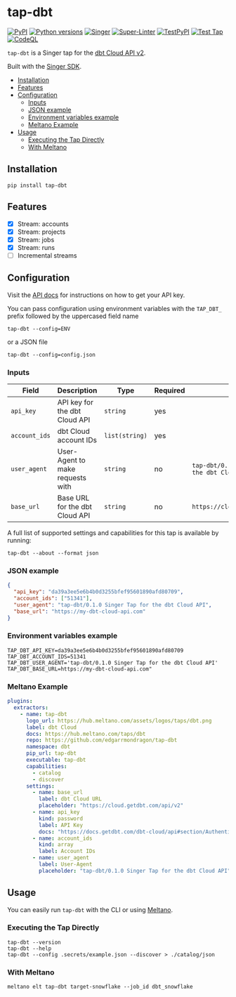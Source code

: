 # tap-dbt

[![PyPI](https://img.shields.io/pypi/v/tap-dbt.svg)](https://pypi.org/project/tap-dbt/)
[![Python versions](https://img.shields.io/pypi/pyversions/tap-dbt.svg)](https://pypi.org/project/tap-dbt/)
[![Singer](https://img.shields.io/badge/Singer-Tap-purple.svg)](https://hub.meltano.com/taps/dbt)
[![Super-Linter](https://github.com/edgarrmondragon/tap-dbt/actions/workflows/superlinter.yml/badge.svg)](https://github.com/edgarrmondragon/tap-dbt/actions/workflows/superlinter.yml)
[![TestPyPI](https://github.com/edgarrmondragon/tap-dbt/actions/workflows/test-pypi.yml/badge.svg)](https://github.com/edgarrmondragon/tap-dbt/actions/workflows/test-pypi.yml)
[![Test Tap](https://github.com/edgarrmondragon/tap-dbt/actions/workflows/test-tap.yml/badge.svg)](https://github.com/edgarrmondragon/tap-dbt/actions/workflows/test-tap.yml)
[![CodeQL](https://github.com/edgarrmondragon/tap-dbt/actions/workflows/codeql-analysis.yml/badge.svg)](https://github.com/edgarrmondragon/tap-dbt/actions/workflows/codeql-analysis.yml)

`tap-dbt` is a Singer tap for the [dbt Cloud API v2][dbtcloud].

Built with the [Singer SDK][sdk].

- [Installation](#Installation)
- [Features](#Features)
- [Configuration](#Configuration)
  - [Inputs](#Inputs)
  - [JSON example](#JSON-example)
  - [Environment variables example](#Environment-variables-example)
  - [Meltano Example](#Meltano-Example)
- [Usage](#Usage)
  - [Executing the Tap Directly](#Executing-the-Tap-Directly)
  - [With Meltano](#With-Meltano)

## Installation

```shell
pip install tap-dbt
```

## Features

- [x] Stream: accounts
- [x] Stream: projects
- [x] Stream: jobs
- [x] Stream: runs
- [ ] Incremental streams

## Configuration

Visit the [API docs][apidocs] for instructions on how to get your API key.

You can pass configuration using environment variables with the `TAP_DBT_` prefix followed by the uppercased field name

```shell
tap-dbt --config=ENV
```

or a JSON file

```shell
tap-dbt --config=config.json
```

### Inputs

| Field         | Description                      | Type           | Required | Default                                          |
|---------------|----------------------------------|----------------|----------|--------------------------------------------------|
| `api_key`     | API key for the dbt Cloud API    | `string`       | yes      |                                                  |
| `account_ids` | dbt Cloud account IDs            | `list(string)` | yes      |                                                  |
| `user_agent`  | User-Agent to make requests with | `string`       | no       | `tap-dbt/0.1.0 Singer Tap for the dbt Cloud API` |
| `base_url`    | Base URL for the dbt Cloud API   | `string`       | no       | `https://cloud.getdbt.com/api/v2`                |

A full list of supported settings and capabilities for this tap is available by running:

```shell
tap-dbt --about --format json
```

### JSON example

```json
{
  "api_key": "da39a3ee5e6b4b0d3255bfef95601890afd80709",
  "account_ids": ["51341"],
  "user_agent": "tap-dbt/0.1.0 Singer Tap for the dbt Cloud API",
  "base_url": "https://my-dbt-cloud-api.com"
}
```

### Environment variables example

```dotenv
TAP_DBT_API_KEY=da39a3ee5e6b4b0d3255bfef95601890afd80709
TAP_DBT_ACCOUNT_IDS=51341
TAP_DBT_USER_AGENT='tap-dbt/0.1.0 Singer Tap for the dbt Cloud API'
TAP_DBT_BASE_URL=https://my-dbt-cloud-api.com"
```

### Meltano Example

```yaml
plugins:
  extractors:
    - name: tap-dbt
      logo_url: https://hub.meltano.com/assets/logos/taps/dbt.png
      label: dbt Cloud
      docs: https://hub.meltano.com/taps/dbt
      repo: https://github.com/edgarrmondragon/tap-dbt
      namespace: dbt
      pip_url: tap-dbt
      executable: tap-dbt
      capabilities:
        - catalog
        - discover
      settings:
        - name: base_url
          label: dbt Cloud URL
          placeholder: "https://cloud.getdbt.com/api/v2"
        - name: api_key
          kind: password
          label: API Key
          docs: "https://docs.getdbt.com/dbt-cloud/api#section/Authentication"
        - name: account_ids
          kind: array
          label: Account IDs
        - name: user_agent
          label: User-Agent
          placeholder: "tap-dbt/0.1.0 Singer Tap for the dbt Cloud API"
```

## Usage

You can easily run `tap-dbt` with the CLI or using [Meltano][meltano].

### Executing the Tap Directly

```shell
tap-dbt --version
tap-dbt --help
tap-dbt --config .secrets/example.json --discover > ./catalog/json
```

### With Meltano

```shell
meltano elt tap-dbt target-snowflake --job_id dbt_snowflake
```

[dbtcloud]: https://cloud.getdbt.com
[sdk]: https://gitlab.com/meltano/singer-sdk
[apidocs]: https://docs.getdbt.com/dbt-cloud/api#section/Authentication
[meltano]: https://www.meltano.com
